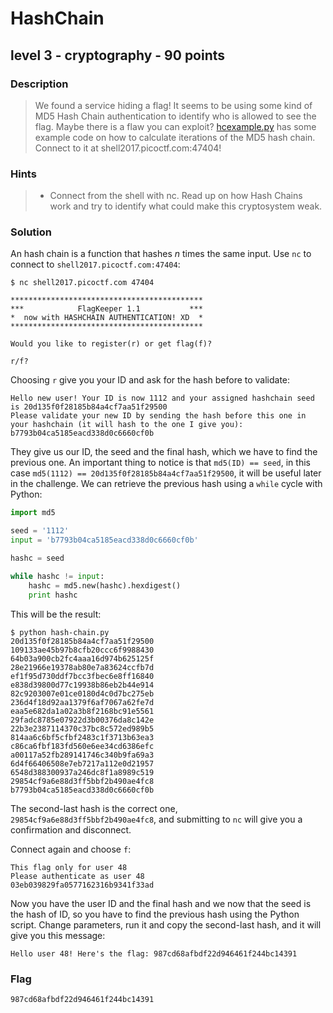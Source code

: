 # HashChain
## level 3 - cryptography - 90 points

### Description
> We found a service hiding a flag! It seems to be using some kind of MD5 Hash Chain authentication to identify who is allowed to see the flag. Maybe there is a flaw you can exploit? [hcexample.py](./data/hcexample.py) has some example code on how to calculate iterations of the MD5 hash chain. Connect to it at shell2017.picoctf.com:47404!

### Hints
> * Connect from the shell with nc. Read up on how Hash Chains work and try to identify what could make this cryptosystem weak.

### Solution

An hash chain is a function that hashes *n* times the same input. Use `nc` to connect to `shell2017.picoctf.com:47404`:

```
$ nc shell2017.picoctf.com 47404

*******************************************
***            FlagKeeper 1.1           ***
*  now with HASHCHAIN AUTHENTICATION! XD  *
*******************************************

Would you like to register(r) or get flag(f)?

r/f?
```

Choosing `r` give you your ID and ask for the hash before to validate:

```
Hello new user! Your ID is now 1112 and your assigned hashchain seed is 20d135f0f28185b84a4cf7aa51f29500
Please validate your new ID by sending the hash before this one in your hashchain (it will hash to the one I give you):
b7793b04ca5185eacd338d0c6660cf0b
```

They give us our ID, the seed and the final hash, which we have to find the previous one. An important thing to notice is that `md5(ID) == seed`, in this case `md5(1112) == 20d135f0f28185b84a4cf7aa51f29500`, it will be useful later in the challenge. We can retrieve the previous hash using a `while` cycle with Python:

```python
import md5

seed = '1112'
input = 'b7793b04ca5185eacd338d0c6660cf0b'

hashc = seed

while hashc != input:
    hashc = md5.new(hashc).hexdigest()
    print hashc
```

This will be the result:

```
$ python hash-chain.py
20d135f0f28185b84a4cf7aa51f29500
109133ae45b97b8cfb20ccc6f9988430
64b03a900cb2fc4aaa16d974b625125f
28e21966e19378ab80e7a83624ccfb7d
ef1f95d730ddf7bcc3fbec6e8ff16840
e838d39800d77c19938b86eb2b44e914
82c9203007e01ce0180d4c0d7bc275eb
236d4f18d92aa1379f6af7067a62fe7d
eaa5e682da1a02a3b8f2168bc91e5561
29fadc8785e07922d3b00376da8c142e
22b3e2387114370c37bc8c572ed989b5
814aa6c6bf5cfbf2483c1f3713b63ea3
c86ca6fbf183fd560e6ee34cd6386efc
a00117a52fb289141746c340b9fa69a3
6d4f66406508e7eb7217a112e0d21957
6548d388300937a246dc8f1a8989c519
29854cf9a6e88d3ff5bbf2b490ae4fc8
b7793b04ca5185eacd338d0c6660cf0b
```

The second-last hash is the correct one, `29854cf9a6e88d3ff5bbf2b490ae4fc8`, and submitting to `nc` will give you a confirmation and disconnect.

Connect again and choose `f`:

```
This flag only for user 48
Please authenticate as user 48
03eb039829fa0577162316b9341f33ad
```

Now you have the user ID and the final hash and we now that the seed is the hash of ID, so you have to find the previous hash using the Python script. Change parameters, run it and copy the second-last hash, and it will give you this message:

```
Hello user 48! Here's the flag: 987cd68afbdf22d946461f244bc14391
```

### Flag
```
987cd68afbdf22d946461f244bc14391
```
